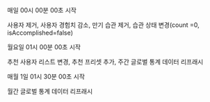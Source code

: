 매일 00시 00분 00초 시작

사용자 제거, 사용자 경험치 감소, 만기 습관 제거, 습관 상태 변경(count =0, isAccomplished=false)

월요일 01시 00분 00초 시작

추천 사용자 리스트 변경, 추천 프리셋 추가, 주간 글로벌 통계 데이터 리프래시

매월 1일 01시 30분 00초 시작

월간 글로벌 통계 데이터 리프래시
